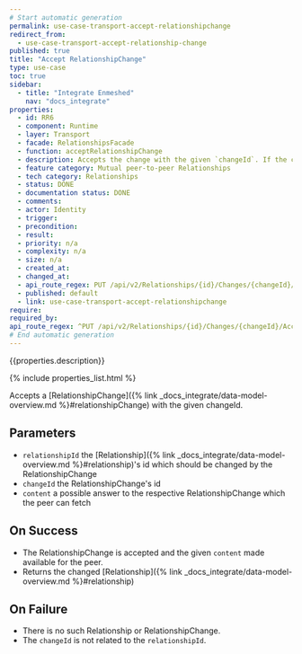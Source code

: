 ```yaml
---
# Start automatic generation
permalink: use-case-transport-accept-relationshipchange
redirect_from:
  - use-case-transport-accept-relationship-change
published: true
title: "Accept RelationshipChange"
type: use-case
toc: true
sidebar:
  - title: "Integrate Enmeshed"
    nav: "docs_integrate"
properties:
  - id: RR6
  - component: Runtime
  - layer: Transport
  - facade: RelationshipsFacade
  - function: acceptRelationshipChange
  - description: Accepts the change with the given `changeId`. If the change exists but belongs to another relationship, this call will fail and return status 404.
  - feature category: Mutual peer-to-peer Relationships
  - tech category: Relationships
  - status: DONE
  - documentation status: DONE
  - comments:
  - actor: Identity
  - trigger:
  - precondition:
  - result:
  - priority: n/a
  - complexity: n/a
  - size: n/a
  - created_at:
  - changed_at:
  - api_route_regex: PUT /api/v2/Relationships/{id}/Changes/{changeId}/Accept
  - published: default
  - link: use-case-transport-accept-relationshipchange
require:
required_by:
api_route_regex: ^PUT /api/v2/Relationships/{id}/Changes/{changeId}/Accept$
# End automatic generation
---
```


{{properties.description}}

{% include properties_list.html %}

Accepts a [RelationshipChange]({% link _docs_integrate/data-model-overview.md %}#relationshipChange) with the given changeId.

## Parameters

- `relationshipId` the [Relationship]({% link _docs_integrate/data-model-overview.md %}#relationship)'s id which should be changed by the RelationshipChange
- `changeId` the RelationshipChange's id
- `content` a possible answer to the respective RelationshipChange which the peer can fetch

## On Success

- The RelationshipChange is accepted and the given `content` made available for the peer.
- Returns the changed [Relationship]({% link _docs_integrate/data-model-overview.md %}#relationship)

## On Failure

- There is no such Relationship or RelationshipChange.
- The `changeId` is not related to the `relationshipId`.

